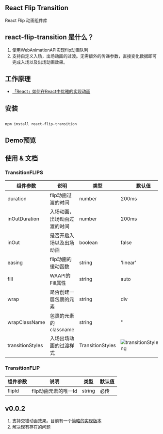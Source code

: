 
## React Flip Transition

React Flip 动画组件库

## react-flip-transition 是什么？

1. 使用WebAnimationAPI实现flip动画队列
2. 支持自定义入场，出场动画的过渡。无需额外的传递参数，直接变化数据即可完成入场以及出场动画效果。

## 工作原理

- [「React」如何在React中优雅的实现动画]()

## 安装

```shell

npm install react-flip-transition
```

## Demo预览

## 使用 & 文档

### TransitionFLIPS

组件参数 | 说明 | 类型 | 默认值
---|---|---|---
duration | flip动画过渡的时间 | number | 200ms
inOutDuration | 入场动画，出场动画过渡的时间 | number | 200ms
inOut | 是否开启入场以及出场动画 | boolean | false
easing | flip动画的缓动函数 | string | 'linear'
fill | WAAPI的Fill属性 | string | auto
wrap | 是否创建一层包裹的元素 | string | div
wrapClassName | 包裹的元素的classname | string | ''
transitionStyles | 入场出场动画的过渡样式 | TransitionStyles | ![transitionStyles.png](https://i.loli.net/2020/09/11/wb6LNZCfFpv94ec.png)

### TransitionFLIP

组件参数 | 说明 | 类型 | 默认值
---|---|---|---
flipId | flip动画元素的唯一Id | string | 必传

## v0.0.2

1. 支持交错动画效果。目前有一个[简略的实现版本]()
2. 解决现有存在的问题
